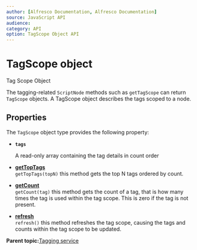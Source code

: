 ```yaml
---
author: [Alfresco Documentation, Alfresco Documentation]
source: JavaScript API
audience: 
category: API
option: TagScope Object API
---
```


# TagScope object

Tag Scope Object

The tagging-related `ScriptNode` methods such as `getTagScope` can return `TagScope` objects. A TagScope object describes the tags scoped to a node.

## Properties

The `TagScope` object type provides the following property:

-   **`tags`**

    A read-only array containing the tag details in count order


-   **[getTopTags](../references/API-JS-TaggingService-getTopTags.md)**  
`getTopTags(topN)` this method gets the top N tags ordered by count.
-   **[getCount](../references/API-JS-TaggingService-getCount.md)**  
`getCount(tag)` this method gets the count of a tag, that is how many times the tag is used within the tag scope. This is zero if the tag is not present.
-   **[refresh](../references/API-JS-TaggingService-refresh.md)**  
`refresh()` this method refreshes the tag scope, causing the tags and counts within the tag scope to be updated.

**Parent topic:**[Tagging service](../references/API-JS-TaggingService.md)

